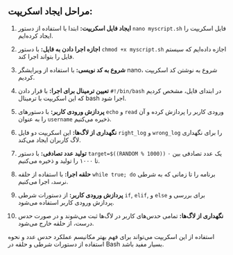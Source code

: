 ## مراحل ایجاد اسکریپت:

1. **ایجاد فایل اسکریپت:**
   ابتدا با استفاده از دستور `nano myscript.sh` فایل اسکریپت را ایجاد کرده‌ایم.

2. **اجازه اجرا دادن به فایل:**
   با دستور `chmod +x myscript.sh` اجازه داده‌ایم که سیستم فایل را بتواند اجرا کند.

3. **شروع به کد نویسی:**
   با استفاده از ویرایشگر nano، شروع به نوشتن کد اسکریپت کردیم.

4. **تعیین ترمینال برای اجرا:**
   با قرار دادن `#!/bin/bash` در ابتدای فایل، مشخص کردیم که این اسکریپت با ترمینال bash اجرا شود.

5. **پردازش ورودی کاربر:**
   با دستورهای `echo` و `read` ورودی کاربر را پردازش کرده و آن را به عنوان `username` ذخیره می‌کنیم.

6. **نگهداری از لاگ‌ها:**
   این اسکریپت دو فایل `right_log` و `wrong_log` را برای نگهداری لاگ کاربران ایجاد می‌کند.

7. **تولید عدد تصادفی:**
   با دستور `target=$((RANDOM % 1000))` یک عدد تصادفی بین ۰ تا ۱۰۰۰ را تولید و ذخیره می‌کنیم.

8. **حلقه اجرا:**
   با استفاده از حلقه `while true; do` برنامه را تا زمانی که به شرطی نرسد، اجرا می‌کنیم.

9. **پردازش ورودی کاربر:**
   از دستورات شرطی `if`, `elif`, و `else` برای بررسی و پردازش ورودی کاربر استفاده می‌شود.

10. **نگهداری از لاگ‌ها:**
   تمامی حدس‌های کاربر در لاگ‌ها ثبت می‌شوند و در صورت حدس درست، از حلقه خارج می‌شود.

استفاده از این اسکریپت می‌تواند برای فهم بهتر مکانیسم عملکرد حدس عدد و نحوه استفاده از دستورات شرطی و حلقه در Bash بسیار مفید باشد.